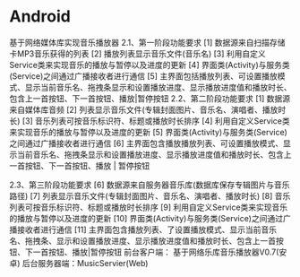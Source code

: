 # Android
基于网络媒体库实现音乐播放器
2.1、第一阶段功能要求
[1]	数据源来自扫描存储卡MP3音乐获得的列表
[2]	播放列表显示音乐文件(音乐名)
[3]	利用自定义Service类来实现音乐的播放与暂停以及进度的更新
[4]	界面类(Activity)与服务类(Service)之间通过广播接收者进行通信
[5]	主界面包括播放列表、可设置播放模式、显示当前音乐名、拖拽条显示和设置播放进度、显示播放进度值和播放时长、包含上一首按钮、下一首按钮、播放|暂停按钮
2.2、第二阶段功能要求
[1]	数据源来自媒体库音频
[2]	列表显示音乐文件(专辑封面图片、音乐名、演唱者、播放时长)
[3]	音乐列表可按音乐标识符、标题或播放时长排序
[4]	利用自定义Service类来实现音乐的播放与暂停以及进度的更新
[5]	界面类(Activity)与服务类(Service) 之间通过广播接收者进行通信
[6]	主界面包含播放播放列表、可设置播放模式、显示当前音乐名、拖拽条显示和设置播放进度、显示播放进度值和播放时长、包含上一首按钮、下一首按钮、播放 | 暂停按钮

2.3、第三阶段功能要求
[6]	数据源来自服务器音乐库(数据库保存专辑图片与音乐路径)
[7]	列表显示音乐文件(专辑封面图片、音乐名、演唱者、播放时长)
[8]	音乐列表可按音乐标识符、标题或播放时长排序
[9]	利用自定义Service类来实现音乐的播放与暂停以及进度的更新
[10]	界面类(Activity)与服务类(Service)之间通过广播接收者进行通信
[11]	主界面包含播放列表、了设置播放模式、显示当前音乐名、拖拽条、显示和设置播放进度、显示播放进度值和播放时长、包含上一首按钮、下一首按钮、播放|暂停按钮
前台客户端： 基于网络乐库音乐播放器V0.7(安卓)
后台服务器端：MusicServier(Web)
